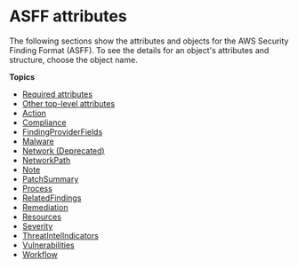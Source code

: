 # ASFF attributes<a name="securityhub-findings-format-attributes"></a>

The following sections show the attributes and objects for the AWS Security Finding Format \(ASFF\)\. To see the details for an object's attributes and structure, choose the object name\.

**Topics**
+ [Required attributes](asff-required-attributes.md)
+ [Other top\-level attributes](asff-top-level-attributes.md)
+ [Action](asff-action.md)
+ [Compliance](asff-compliance.md)
+ [FindingProviderFields](asff-findingproviderfields.md)
+ [Malware](asff-malware.md)
+ [Network \(Deprecated\)](asff-network.md)
+ [NetworkPath](asff-networkpath.md)
+ [Note](asff-note.md)
+ [PatchSummary](asff-patchsummary.md)
+ [Process](asff-process.md)
+ [RelatedFindings](asff-relatedfindings.md)
+ [Remediation](asff-remediation.md)
+ [Resources](asff-resources.md)
+ [Severity](asff-severity.md)
+ [ThreatIntelIndicators](asff-threatintelindicators.md)
+ [Vulnerabilities](asff-vulnerabilities.md)
+ [Workflow](asff-workflow.md)